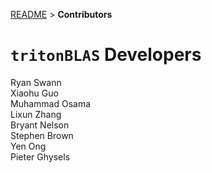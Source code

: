 [README](../README.md) > **Contributors**

# `tritonBLAS` Developers

Ryan Swann<br />
Xiaohu Guo<br />
Muhammad Osama<br />
Lixun Zhang<br />
Bryant Nelson<br />
Stephen Brown<br />
Yen Ong<br />
Pieter Ghysels<br />